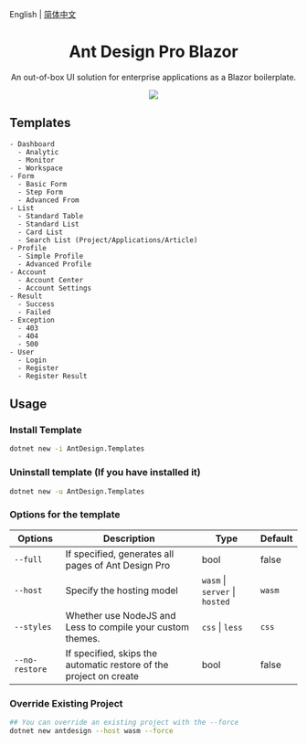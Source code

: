 
English | [简体中文](./README.zh-CN.md)

<h1 align="center">Ant Design Pro Blazor</h1>

<div align="center">

An out-of-box UI solution for enterprise applications as a Blazor boilerplate.

![](https://user-images.githubusercontent.com/8186664/44953195-581e3d80-aec4-11e8-8dcb-54b9db38ec11.png)

</div>

## Templates

```
- Dashboard
  - Analytic
  - Monitor
  - Workspace
- Form
  - Basic Form
  - Step Form
  - Advanced From
- List
  - Standard Table
  - Standard List
  - Card List
  - Search List (Project/Applications/Article)
- Profile
  - Simple Profile
  - Advanced Profile
- Account
  - Account Center
  - Account Settings
- Result
  - Success
  - Failed
- Exception
  - 403
  - 404
  - 500
- User
  - Login
  - Register
  - Register Result
```

## Usage

### Install Template

```bash
dotnet new -i AntDesign.Templates
```

### Uninstall template (If you have installed it)

```bash
dotnet new -u AntDesign.Templates
```

### Options for the template

| Options           | Description                                                        | Type                           | Default |
| ----------------- | ------------------------------------------------------------------ | ------------------------------ | ------- |
| `--full`          | If specified, generates all pages of Ant Design Pro                | bool                           | false   |
| `--host`          | Specify the hosting model                                          | `wasm` \| `server` \| `hosted` | `wasm`  |
| `--styles`        | Whether use NodeJS and Less to compile your custom themes.         | `css` \| `less`                | `css`   |
| `--no-restore`    | If specified, skips the automatic restore of the project on create | bool                           | false   |

### Override Existing Project
```bash
## You can override an existing project with the --force
dotnet new antdesign --host wasm --force
```
